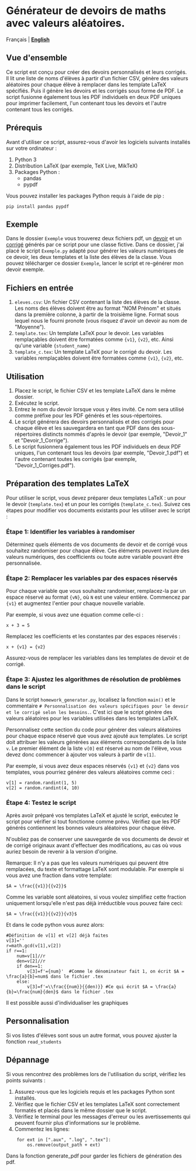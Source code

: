 # Générateur de devoirs de maths avec valeurs aléatoires.

Français |
[**English**](https://github.com/fgadrat/Homework_Randomizer/blob/main/README.en.md)

## Vue d'ensemble
Ce script est conçu pour créer des devoirs personnalisés et leurs corrigés. Il lit une liste de noms d'élèves à partir d'un fichier CSV, génère des valeurs aléatoires pour chaque élève à remplacer dans les template LaTeX spécifiés. Puis il génère les devoirs et les corrigés sous forme de PDF. Le script fusionne également tous les PDF individuels en deux PDF uniques pour imprimer facilement, l'un contenant tous les devoirs et l'autre contenant tous les corrigés.

## Prérequis
Avant d'utiliser ce script, assurez-vous d'avoir les logiciels suivants installés sur votre ordinateur :

1. Python 3
2. Distribution LaTeX (par exemple, TeX Live, MikTeX)
3. Packages Python :
   - pandas
   - pypdf

Vous pouvez installer les packages Python requis à l'aide de pip :
```
pip install pandas pypdf
```
## Exemple
Dans le dossier `Exemple` vous trouverez deux fichiers pdf, un [devoir](https://github.com/fgadrat/Homework_Randomizer/blob/main/Exemple/Devoir_Exemple.pdf) et un [corrigé](https://github.com/fgadrat/Homework_Randomizer/blob/main/Exemple/Devoir_Exemple_Corriges.pdf) générés par ce script pour une classe fictive.
Dans ce dossier, j'ai placé le script `Exemple.py` adapté pour générer les valeurs numériques de ce devoir, les deux templates et la liste des élèves de la classe. Vous pouvez télécharger ce dossier `Exemple`, lancer le script et re-générer mon devoir exemple.

## Fichiers en entrée
1. `eleves.csv`: Un fichier CSV contenant la liste des élèves de la classe. Les noms des élèves doivent être au format "NOM Prénom" et situés dans la première colonne, à partir de la troisième ligne. Format sous lequel nous le fourni pronote (vous risquez d'avoir un devoir au nom de "Moyenne").
2. `template.tex`: Un template LaTeX pour le devoir. Les variables remplaçables doivent être formatées comme `{v1}`, `{v2}`, etc. Ainsi qu'une variable `{student_name}`
3. `template_c.tex`: Un template LaTeX pour le corrigé du devoir. Les variables remplaçables doivent être formatées comme `{v1}`, `{v2}`, etc.

## Utilisation
1. Placez le script, le fichier CSV et les template LaTeX dans le même dossier.
2. Exécutez le script.
3. Entrez le nom du devoir lorsque vous y êtes invité. Ce nom sera utilisé comme préfixe pour les PDF générés et les sous-répertoires.
4. Le script générera des devoirs personnalisés et des corrigés pour chaque élève et les sauvegardera en tant que PDF dans des sous-répertoires distincts nommés d'après le devoir (par exemple, "Devoir_1" et "Devoir_1_Corrige").
5. Le script fusionnera également tous les PDF individuels en deux PDF uniques, l'un contenant tous les devoirs (par exemple, "Devoir_1.pdf") et l'autre contenant toutes les corrigés (par exemple, "Devoir_1_Corriges.pdf").

## Préparation des templates LaTeX

Pour utiliser le script, vous devez préparer deux templates LaTeX : un pour le devoir (`template.tex`) et un pour les corrigés (`template_c.tex`). Suivez ces étapes pour modifier vos documents existants pour les utiliser avec le script :

### Étape 1: Identifier les variables à randomiser
Déterminez quels éléments de vos documents de devoir et de corrigé vous souhaitez randomiser pour chaque élève. Ces éléments peuvent inclure des valeurs numériques, des coefficients ou toute autre variable pouvant être personnalisée.

### Étape 2: Remplacer les variables par des espaces réservés
Pour chaque variable que vous souhaitez randomiser, remplacez-la par un espace réservé au format `{vN}`, où `N` est une valeur entière. Commencez par `{v1}` et augmentez l'entier pour chaque nouvelle variable.

Par exemple, si vous avez une équation comme celle-ci :

```
x + 3 = 5
```

Remplacez les coefficients et les constantes par des espaces réservés :

```
x + {v1} = {v2}
```

Assurez-vous de remplacer les variables dans les templates de devoir et de corrigé.

### Étape 3: Ajustez les algorithmes de résolution de problèmes dans le script
Dans le script `homework_generator.py`, localisez la fonction `main()` et le commentaire `# Personnalisation des valeurs spécifiques pour le devoir et le corrigé selon les besoins.`. C'est ici que le script génère des valeurs aléatoires pour les variables utilisées dans les templates LaTeX.

Personnalisez cette section du code pour générer des valeurs aléatoires pour chaque espace réservé que vous avez ajouté aux templates. Le script doit attribuer les valeurs générées aux éléments correspondants de la liste `v`. Le premier élément de la liste `v[0]` est réservé au nom de l'élève, vous devez donc commencer à ajouter vos valeurs à partir de `v[1]`.

Par exemple, si vous avez deux espaces réservés `{v1}` et `{v2}` dans vos templates, vous pourriez générer des valeurs aléatoires comme ceci :

```
v[1] = random.randint(1, 5)
v[2] = random.randint(4, 10)
```

### Étape 4: Testez le script
Après avoir préparé vos templates LaTeX et ajusté le script, exécutez le script pour vérifier si tout fonctionne comme prévu. Vérifiez que les PDF générés contiennent les bonnes valeurs aléatoires pour chaque élève.

N'oubliez pas de conserver une sauvegarde de vos documents de devoir et de corrigé originaux avant d'effectuer des modifications, au cas où vous auriez besoin de revenir à la version d'origine.

Remarque: Il n'y a pas que les valeurs numériques qui peuvent être remplacées, du texte et formattage LaTeX sont modulable.
Par exemple si vous avez une fraction dans votre template:
```
$A = \frac{{v1}}{{v2}}$
```
Comme les variable sont aléatoires, si vous voulez simplifiez cette fraction uniquement lorsqu'elle n'est pas déjà irréductible vous pouvez faire ceci:
```
$A = \frac{{v1}}{{v2}}{v3}$
```
Et dans le code python vous aurez alors:
```
#Définition de v[1] et v[2] déjà faites
v[3]=''
r=math.gcd(v[1],v[2])
if r==1:
	num=v[1]//r
	den=v[2]//r
	if den==1:
		v[3]=f'={num}'  #Comme le dénominateur fait 1, on écrit $A = \frac{a}{b}=num$ dans le fichier .tex
	else:
		v[3]=f'=\\frac{{num}}{{den)}} #Ce qui écrit $A = \frac{a}{b}=\frac{num}{den}$ dans le fichier .tex
```

Il est possible aussi d'individualiser les graphiques 

## Personnalisation
Si vos listes d'élèves sont sous un autre format, vous pouvez ajuster la fonction `read_students`

## Dépannage
Si vous rencontrez des problèmes lors de l'utilisation du script, vérifiez les points suivants :

1. Assurez-vous que les logiciels requis et les packages Python sont installés.
2. Vérifiez que le fichier CSV et les templates LaTeX sont correctement formatés et placés dans le même dossier que le script.
3. Vérifiez le terminal pour les messages d'erreur ou les avertissements qui peuvent fournir plus d'informations sur le problème.
4. Commentez les lignes:
```
	for ext in [".aux", ".log", ".tex"]:
		os.remove(output_path + ext)
```
Dans la fonction generate_pdf pour garder les fichiers de génération des pdf.

